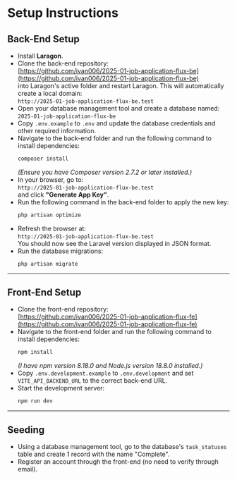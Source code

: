 # **Setup Instructions**

## **Back-End Setup**

- Install **Laragon**.
- Clone the back-end repository:  
  [https://github.com/ivan006/2025-01-job-application-flux-be](https://github.com/ivan006/2025-01-job-application-flux-be)  
  into Laragon's active folder and restart Laragon. This will automatically create a local domain:  
  `http://2025-01-job-application-flux-be.test`
- Open your database management tool and create a database named:  
  `2025-01-job-application-flux-be`
- Copy `.env.example` to `.env` and update the database credentials and other required information.
- Navigate to the back-end folder and run the following command to install dependencies:
  ```bash
  composer install
  ```
  *(Ensure you have Composer version 2.7.2 or later installed.)*
- In your browser, go to:  
  `http://2025-01-job-application-flux-be.test`  
  and click **"Generate App Key"**.
- Run the following command in the back-end folder to apply the new key:
  ```bash
  php artisan optimize
  ```
- Refresh the browser at:  
  `http://2025-01-job-application-flux-be.test`  
  You should now see the Laravel version displayed in JSON format.
- Run the database migrations:
  ```bash
  php artisan migrate
  ```

---

## **Front-End Setup**

- Clone the front-end repository:  
  [https://github.com/ivan006/2025-01-job-application-flux-fe](https://github.com/ivan006/2025-01-job-application-flux-fe)
- Navigate to the front-end folder and run the following command to install dependencies:
  ```bash
  npm install
  ```
  *(I have npm version 8.18.0 and Node.js version 18.8.0 installed.)*
- Copy `.env.development.example` to `.env.development` and set `VITE_API_BACKEND_URL` to the correct back-end URL.
- Start the development server:
  ```bash
  npm run dev
  ```

---


## **Seeding**

- Using a database management tool, go to the database's `task_statuses` table and create 1 record with the name "Complete".
- Register an account through the front-end (no need to verify through email).

